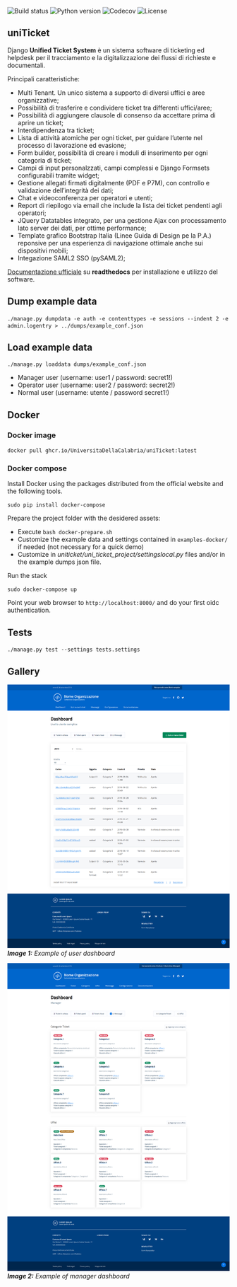 ![Build status](https://travis-ci.org/UniversitaDellaCalabria/uniTicket.svg?branch=master)
![Python version](https://img.shields.io/badge/license-Apache%202-blue.svg)
![Codecov](https://codecov.io/gh/UniversitadellaCalabria/uniTicket/branch/master/graph/badge.svg)
![License](https://img.shields.io/badge/python-3.7%20%7C%203.8%20%7C%203.9-blue.svg)


uniTicket
---------

Django **Unified Ticket System** è un sistema software di ticketing ed helpdesk per il tracciamento e la digitalizzazione dei flussi di richieste e documentali.

Principali caratteristiche:

- Multi Tenant. Un unico sistema a supporto di diversi uffici e aree organizzative;
- Possibilità di trasferire e condividere ticket tra differenti uffici/aree;
- Possibilità di aggiungere clausole di consenso da accettare prima di aprire un ticket;
- Interdipendenza tra ticket;
- Lista di attività atomiche per ogni ticket, per guidare l’utente nel processo di lavorazione ed evasione;
- Form builder, possibilità di creare i moduli di inserimento per ogni categoria di ticket;
- Campi di input personalzzati, campi complessi e Django Formsets configurabili tramite widget;
- Gestione allegati firmati digitalmente (PDF e P7M), con controllo e validazione dell’integrità dei dati;
- Chat e videoconferenza per operatori e utenti;
- Report di riepilogo via email che include la lista dei ticket pendenti agli operatori;
- JQuery Datatables integrato, per una gestione Ajax con processamento lato server dei dati, per ottime performance;
- Template grafico Bootstrap Italia (Linee Guida di Design pe la P.A.) reponsive per una esperienza di navigazione ottimale anche sui dispositivi mobili;
- Integazione SAML2 SSO (pySAML2);

[Documentazione ufficiale](https://uniticket.readthedocs.io/it/latest/index.html) su **readthedocs** per installazione e utilizzo del software.


Dump example data
-----------------
````
./manage.py dumpdata -e auth -e contenttypes -e sessions --indent 2 -e admin.logentry > ../dumps/example_conf.json
````

Load example data
-----------------

````
./manage.py loaddata dumps/example_conf.json
````

- Manager user (username: user1 / password: secret1!)
- Operator user (username: user2 / password: secret2!)
- Normal user (username: utente / password secret1!)

## Docker

### Docker image

````
docker pull ghcr.io/UniversitaDellaCalabria/uniTicket:latest
````

### Docker compose

Install Docker using the packages distributed from the official website and the following tools.
````
sudo pip install docker-compose
````

Prepare the project folder with the desidered assets:

- Execute `bash docker-prepare.sh`
- Customize the example data and settings contained in `examples-docker/` if needed (not necessary for a quick demo)
- Customize in _uniticket/uni_ticket_project/settingslocal.py_ files and/or in the example dumps json file.

Run the stack
````
sudo docker-compose up
````

Point your web browser to `http://localhost:8000/` and do your first oidc authentication.


## Tests
````
./manage.py test --settings tests.settings
````

Gallery
-------

![Home](gallery/user_dashboard.png)
_**Image 1:** Example of user dashboard_

![Home](gallery/manager_dashboard.png)
_**Image 2:** Example of manager dashboard_
